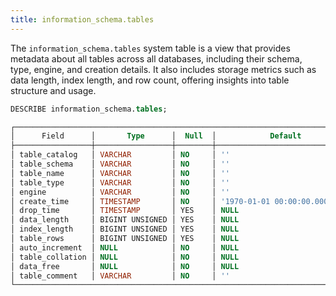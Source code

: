 ```yaml
---
title: information_schema.tables
---
```


The `information_schema.tables` system table is a view that provides metadata about all tables across all databases, including their schema, type, engine, and creation details. It also includes storage metrics such as data length, index length, and row count, offering insights into table structure and usage.


```sql
DESCRIBE information_schema.tables;

┌────────────────────────────────────────────────────────────────────────────────────┐
│      Field      │       Type      │  Null  │            Default           │  Extra │
├─────────────────┼─────────────────┼────────┼──────────────────────────────┼────────┤
│ table_catalog   │ VARCHAR         │ NO     │ ''                           │        │
│ table_schema    │ VARCHAR         │ NO     │ ''                           │        │
│ table_name      │ VARCHAR         │ NO     │ ''                           │        │
│ table_type      │ VARCHAR         │ NO     │ ''                           │        │
│ engine          │ VARCHAR         │ NO     │ ''                           │        │
│ create_time     │ TIMESTAMP       │ NO     │ '1970-01-01 00:00:00.000000' │        │
│ drop_time       │ TIMESTAMP       │ YES    │ NULL                         │        │
│ data_length     │ BIGINT UNSIGNED │ YES    │ NULL                         │        │
│ index_length    │ BIGINT UNSIGNED │ YES    │ NULL                         │        │
│ table_rows      │ BIGINT UNSIGNED │ YES    │ NULL                         │        │
│ auto_increment  │ NULL            │ NO     │ NULL                         │        │
│ table_collation │ NULL            │ NO     │ NULL                         │        │
│ data_free       │ NULL            │ NO     │ NULL                         │        │
│ table_comment   │ VARCHAR         │ NO     │ ''                           │        │
└────────────────────────────────────────────────────────────────────────────────────┘
```